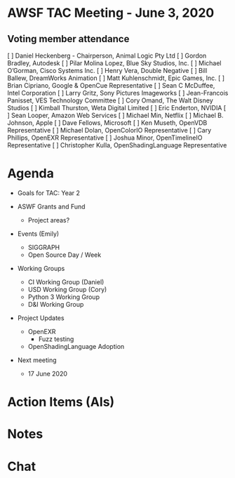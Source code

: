 # AWSF TAC Meeting - June 3, 2020

## Voting member attendance

[ ] Daniel Heckenberg - Chairperson, Animal Logic Pty Ltd
[ ] Gordon Bradley, Autodesk
[ ] Pilar Molina Lopez, Blue Sky Studios, Inc.
[ ] Michael O’Gorman, Cisco Systems Inc.
[ ] Henry Vera, Double Negative
[ ] Bill Ballew, DreamWorks Animation
[ ] Matt Kuhlenschmidt, Epic Games, Inc.
[ ] Brian Cipriano, Google & OpenCue Representative
[ ] Sean C McDuffee, Intel Corporation
[ ] Larry Gritz, Sony Pictures Imageworks
[ ] Jean-Francois Panisset, VES Technology Committee
[ ] Cory Omand, The Walt Disney Studios
[ ] Kimball Thurston, Weta Digital Limited
[ ] Eric Enderton, NVIDIA
[ ] Sean Looper, Amazon Web Services
[ ] Michael Min, Netflix
[ ] Michael B. Johnson, Apple
[ ] Dave Fellows, Microsoft
[ ] Ken Museth, OpenVDB Representative
[ ] Michael Dolan, OpenColorIO Representative
[ ] Cary Phillips, OpenEXR Representative
[ ] Joshua Minor, OpenTimelineIO Representative
[ ] Christopher Kulla, OpenShadingLanguage Representative

# Agenda

- Goals for TAC: Year 2

- ASWF Grants and Fund
  - Project areas?

- Events (Emily)
  - SIGGRAPH
  - Open Source Day / Week

- Working Groups
  - CI Working Group (Daniel)
  - USD Working Group (Cory)
  - Python 3 Working Group
  - D&I Working Group
  
- Project Updates
  - OpenEXR 
    - Fuzz testing
  - OpenShadingLanguage Adoption
  
- Next meeting
  - 17 June 2020
  
# Action Items (AIs)

# Notes

# Chat

